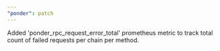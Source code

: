```yaml
---
"ponder": patch
---
```


Added 'ponder_rpc_request_error_total' prometheus metric to track total count of failed requests per chain per method.
